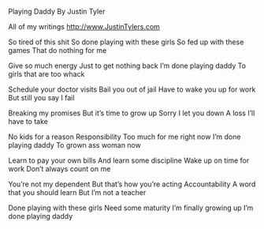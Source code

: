 Playing Daddy 
By Justin Tyler

All of my writings
http://www.JustinTylers.com

So tired of this shit 
So done playing with these girls 
So fed up with these games 
That do nothing for me 

Give so much energy 
Just to get nothing back 
I’m done playing daddy 
To girls that are too whack 

Schedule your doctor visits
Bail you out of jail
Have to wake you up for work 
But still you say I fail 

Breaking my promises 
But it’s time to grow up 
Sorry I let you down 
A loss I’ll have to take 

No kids for a reason 
Responsibility 
Too much for me right now 
I’m done playing daddy 
To grown ass woman now 

Learn to pay your own bills 
And learn some discipline 
Wake up on time for work 
Don’t always count on me 

You’re not my dependent 
But that’s how you’re acting 
Accountability 
A word that you should learn 
But I’m not a teacher 

Done playing with these girls 
Need some maturity 
I’m finally growing up 
I’m done playing daddy 

